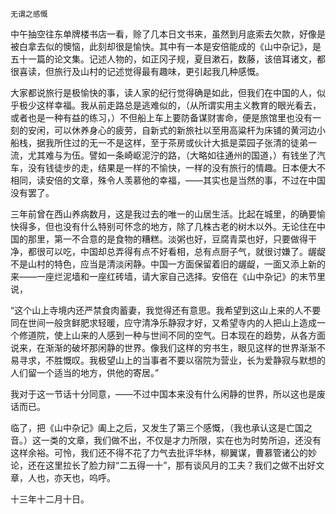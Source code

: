     无谓之感慨 

   中午抽空往东单牌楼书店一看，赊了几本日文书来，虽然到月底索去欠款，好像是被白拿去似的懊恼，此刻却很是愉快。其中有一本是安倍能成的《山中杂记》，是五十一篇的论文集。记述人物的，如正冈子规，夏目漱石，数藤，该倍耳诸文，都很喜读，但旅行及山村的记述觉得最有趣味，更引起我几种感慨。

   大家都说旅行是极愉快的事，读人家的纪行觉得确是如此，但我们在中国的人，似乎极少这样幸福。我从前走路总是逃难似的，（从所谓实用主义教育的眼光看去，或者也是一种有益的练习，）不但船上车上要防备谋财害命，便是旅馆里也没有一刻的安闲，可以休养身心的疲劳，自新式的新旅社以至用高粱杆为床铺的黄河边小船栈，据我所住过的无一不是这样，至于茶房或伙计大抵是菜园子张清的徒弟一流，尤其难与为伍。譬如一条崎岖泥泞的路，（大略如往通州的国道，）有钱坐了汽车，没有钱徒步的走，结果是一样的不愉快，一样的没有旅行的情趣。日本便大不相同，读安倍的文章，殊令人羡慕他的幸福，——其实也是当然的事，不过在中国没有罢了。

   三年前曾在西山养病数月，这是我过去的唯一的山居生活。比起在城里，的确要愉快得多，但也没有什么特别可怀念的地方，除了几株古老的树木以外。无论住在中国的那里，第一不合意的是食物的糟糕。淡粥也好，豆腐青菜也好，只要做得干净，都很可以吃，中国却总弄得有点不好看相，总有点厨子气，就很讨嫌了。龌龊不是山村的特色，应当是清淡闲静。中国一方面保留着旧的龌龊，一面又添上新的来——一座烂泥墙和一座红砖墙，请大家自己选择。安倍在《山中杂记》的末节里说，

   “这个山上寺境内还严禁食肉蓄妻，我觉得还有意思。我希望到这山上来的人不要同在世间一般贪鲜肥求轻暖，应守清净乐静寂才好，又希望寺内的人把山上造成一个修道院，使上山来的人感到一种与世间不同的空气。日本现在的趋势，从各方面说来，在渐渐的破坏那闲静的世界。像我们这样的穷书生，眼见这样的世界渐渐不易寻求，不胜慨叹。我极望山上的当事者不要以宿院为营业，长为爱静寂与默想的人们留一个适当的地方，供他的寄居。”

   我对于这一节话十分同意，——不过中国本来没有什么闲静的世界，所以这也是废话而已。

   临了，把《山中杂记》阖上之后，又发生了第三个感慨，（我也承认这是亡国之音。）这一类的文章，我们做不出，不仅是才力所限，实在也为时势所迫，还没有这样余裕。可怜，我们还不得不花了力气去批评华林，柳翼谋，曹慕管诸公的妙论，还在这里拉长了脸力辩“二五得一十”，那有谈风月的工夫？我们之做不出好文章，人也，亦天也，呜呼。

   十三年十二月十日。


